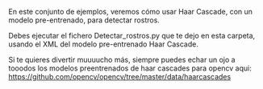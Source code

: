 En este conjunto de ejemplos, veremos cómo usar Haar Cascade, con un modelo pre-entrenado, para detectar rostros.

Debes ejecutar el fichero Detectar_rostros.py que te dejo en esta carpeta, usando el XML del modelo pre-entrenado Haar Cascade.

Si te quieres divertir muuuucho más, siempre puedes echar un ojo a tooodos los modelos preentrenados de haar cascades para opencv aqui: https://github.com/opencv/opencv/tree/master/data/haarcascades
